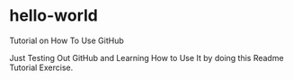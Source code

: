 # hello-world
Tutorial on How To Use GitHub


Just Testing Out GitHub and Learning How to Use It 
by doing this Readme Tutorial Exercise.
